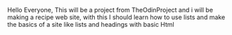 Hello Everyone, This will be a project from TheOdinProject and i will
be making a recipe web site, with this I should learn how to use lists 
and make the basics of a site like lists and headings with basic Html
